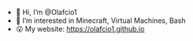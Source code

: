 - 👋 Hi, I’m @Olafcio1
- 👀 I’m interested in Minecraft, Virtual Machines, Bash
- 😮 My website: https://olafcio1.github.io
